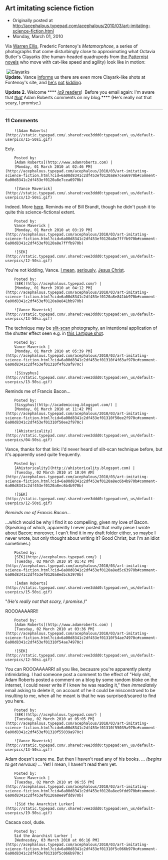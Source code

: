 ## Art imitating science fiction

 * Originally posted at http://acephalous.typepad.com/acephalous/2010/03/art-imitating-science-fiction.html
 * Monday, March 01, 2010



Via [Warren Ellis](http://ubergrid.tumblr.com/post/331406251/wurzeltod-metamorphose-by-frederic-fontenoy), Frederic Fontenoy's _Metamorphose_, a series of photographs that come disturbingly close to approximating what Octavia Butler's Clayarks (the human-headed quadrupeds from [the Patternist novels](http://www.amazon.com/exec/obidos/ASIN/0446698903/diesekoschmar-20) who move with cat-like speed and agility) look like in motion:

 [![Clayarks](http://acephalous.typepad.com/.a/6a00d8341c2df453ef0120a8e7ba5d970b-500wi)](http://acephalous.typepad.com/.a/6a00d8341c2df453ef0120a8e7ba5d970b-popup)   
**Update.** Vance [informs](http://acephalous.typepad.com/acephalous/2010/03/art-imitating-science-fiction.html?cid=6a00d8341c2df453ef0120a8e7fffb970b#comment-6a00d8341c2df453ef0120a8e7fffb970b) us there are even more Clayark-like shots at Fontenoy's site, and [he's](http://www.fredericfontenoy.com/Site/Metamorphose\_files/00029ok.jpg) [not](http://www.fredericfontenoy.com/Site/Metamorphose\_files/00012ok.jpg) [kidding](http://www.fredericfontenoy.com/Site/Metamorphose\_files/00011ok.jpg).

**Update 2.** Welcome **** [_io9_ readers](http://io9.com/5483310/what-would-mr-fantastic-look-like-if-he-ran-around-naked-%!B(MISSING)maybe-nsfw%!D(MISSING)/gallery/)!  Before you email again: I'm aware that _[that](http://io9.com/5147328/discover-the-king-of-high+concept-science-fiction-storytelling)_ Adam Roberts comments on my blog.**** (He's really not that scary, I promise.)

		

* * *

### 11 Comments 

		

                
[]()

	

		![Adam Roberts](http://static.typepad.com/.shared:vee3ddd0:typepad:en\_us/default-userpics/15-50si.gif)
	

	

		

Eely.

	

		Posted by:
		[Adam Roberts](http://www.adamroberts.com) |
		[Monday, 01 March 2010 at 02:46 PM](http://acephalous.typepad.com/acephalous/2010/03/art-imitating-science-fiction.html?cid=6a00d8341c2df453ef0120a8e7cea6970b#comment-6a00d8341c2df453ef0120a8e7cea6970b)

[]()

	

		![Vance Maverick](http://static.typepad.com/.shared:vee3ddd0:typepad:en\_us/default-userpics/13-50si.gif)
	

	

		

Indeed. More [here](http://www.fredericfontenoy.com/Site/Metamorphose.html). Reminds me of Bill Brandt, though he didn't push it to quite this science-fictional extent.

	

		Posted by:
		Vance Maverick |
		[Monday, 01 March 2010 at 03:19 PM](http://acephalous.typepad.com/acephalous/2010/03/art-imitating-science-fiction.html?cid=6a00d8341c2df453ef0120a8e7fffb970b#comment-6a00d8341c2df453ef0120a8e7fffb970b)

[]()

	

		![SEK](http://static.typepad.com/.shared:vee3ddd0:typepad:en\_us/default-userpics/12-50si.gif)
	

	

		

You're not kidding, Vance.  [I mean](http://www.fredericfontenoy.com/Site/Metamorphose\_files/00029ok.jpg), [seriously](http://www.fredericfontenoy.com/Site/Metamorphose\_files/00012ok.jpg), [Jesus Christ](http://www.fredericfontenoy.com/Site/Metamorphose\_files/00011ok.jpg).

	

		Posted by:
		[SEK](http://acephalous.typepad.com/) |
		[Monday, 01 March 2010 at 04:12 PM](http://acephalous.typepad.com/acephalous/2010/03/art-imitating-science-fiction.html?cid=6a00d8341c2df453ef0120a8e841bb970b#comment-6a00d8341c2df453ef0120a8e841bb970b)

[]()

	

		![Vance Maverick](http://static.typepad.com/.shared:vee3ddd0:typepad:en\_us/default-userpics/13-50si.gif)
	

	

		

The technique may be [slit-scan](http://en.wikipedia.org/wiki/Slit-scan\_photography) photography, an intentional application of the shutter effect seen e.g. in [this Lartigue shot](http://www.cracow-life.com/poland/jacques-henri-lartigue).

	

		Posted by:
		Vance Maverick |
		[Monday, 01 March 2010 at 05:39 PM](http://acephalous.typepad.com/acephalous/2010/03/art-imitating-science-fiction.html?cid=6a00d8341c2df453ef01310f4f63af970c#comment-6a00d8341c2df453ef01310f4f63af970c)

[]()

	

		![Sisyphus](http://static.typepad.com/.shared:vee3ddd0:typepad:en\_us/default-userpics/13-50si.gif)
	

	

		

Reminds me of Francis Bacon...

	

		Posted by:
		[Sisyphus](http://academiccog.blogspot.com/) |
		[Monday, 01 March 2010 at 11:42 PM](http://acephalous.typepad.com/acephalous/2010/03/art-imitating-science-fiction.html?cid=6a00d8341c2df453ef01310f50ee2f970c#comment-6a00d8341c2df453ef01310f50ee2f970c)

[]()

	

		![Ahistoricality](http://static.typepad.com/.shared:vee3ddd0:typepad:en\_us/default-userpics/04-50si.gif)
	

	

		

Vance, thanks for that link: I'd never heard of slit-scan technique before, but it's apparently used quite frequently.

	

		Posted by:
		[Ahistoricality](http://ahistoricality.blogspot.com) |
		[Tuesday, 02 March 2010 at 10:04 AM](http://acephalous.typepad.com/acephalous/2010/03/art-imitating-science-fiction.html?cid=6a00d8341c2df453ef0120a8ec6b4b970b#comment-6a00d8341c2df453ef0120a8ec6b4b970b)

[]()

	

		![SEK](http://static.typepad.com/.shared:vee3ddd0:typepad:en\_us/default-userpics/12-50si.gif)
	

	

		

_Reminds me of Francis Bacon..._

...which would be why I find it so compelling, given my love of Bacon.  (Speaking of which, apparently I never posted that really piece I wrote about Bacon; moreover, I can't find it in my draft folder either, so maybe I never wrote, but only thought about writing it?  Good Christ, but I'm an idiot sometimes.)  

	

		Posted by:
		[SEK](http://acephalous.typepad.com/) |
		[Tuesday, 02 March 2010 at 01:42 PM](http://acephalous.typepad.com/acephalous/2010/03/art-imitating-science-fiction.html?cid=6a00d8341c2df453ef0120a8ed5c63970b#comment-6a00d8341c2df453ef0120a8ed5c63970b)

[]()

	

		![Adam Roberts](http://static.typepad.com/.shared:vee3ddd0:typepad:en\_us/default-userpics/15-50si.gif)
	

	

		

"_(He's really not that scary, I promise.)_"

ROOOAAAARR!!

	

		Posted by:
		[Adam Roberts](http://www.adamroberts.com) |
		[Tuesday, 02 March 2010 at 03:36 PM](http://acephalous.typepad.com/acephalous/2010/03/art-imitating-science-fiction.html?cid=6a00d8341c2df453ef01310f54ae74970c#comment-6a00d8341c2df453ef01310f54ae74970c)

[]()

	

		![SEK](http://static.typepad.com/.shared:vee3ddd0:typepad:en\_us/default-userpics/12-50si.gif)
	

	

		

You can ROOOAAAARR! all you like, becausre you're apparently plenty intimidating.  I had someone post a comment to the effect of "Holy shit, Adam Roberts posted a comment on a blog by some random bloke on the internet, I could never write if I knew he was reading it," then _immediately_ email asking to delete it, on account of he it could be misconstrued to be insulting to me, when all he meant is that he was surprised/scared to find you here.  

	

		Posted by:
		[SEK](http://acephalous.typepad.com/) |
		[Tuesday, 02 March 2010 at 05:05 PM](http://acephalous.typepad.com/acephalous/2010/03/art-imitating-science-fiction.html?cid=6a00d8341c2df453ef01310f55039a970c#comment-6a00d8341c2df453ef01310f55039a970c)

[]()

	

		![Vance Maverick](http://static.typepad.com/.shared:vee3ddd0:typepad:en\_us/default-userpics/13-50si.gif)
	

	

		

Adam doesn't scare me. But then I haven't read any of his books. ... _(begins to get nervous)_ ... Yet! I mean, I haven't read them yet.

	

		Posted by:
		Vance Maverick |
		[Tuesday, 02 March 2010 at 06:55 PM](http://acephalous.typepad.com/acephalous/2010/03/art-imitating-science-fiction.html?cid=6a00d8341c2df453ef0120a8ee9fdd970b#comment-6a00d8341c2df453ef0120a8ee9fdd970b)

[]()

	

		![Sid the Anarchist Lurker](http://static.typepad.com/.shared:vee3ddd0:typepad:en\_us/default-userpics/19-50si.gif)
	

	

		

Cacaca cool, dude.

	

		Posted by:
		Sid the Anarchist Lurker |
		[Wednesday, 03 March 2010 at 06:16 PM](http://acephalous.typepad.com/acephalous/2010/03/art-imitating-science-fiction.html?cid=6a00d8341c2df453ef01310f5c066b970c#comment-6a00d8341c2df453ef01310f5c066b970c)

		

        